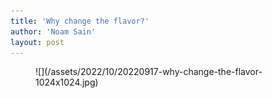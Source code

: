 ```yaml
---
title: 'Why change the flavor?'
author: 'Noam Sain'
layout: post
---
```


<figure class="wp-block-image size-large">![](/assets/2022/10/20220917-why-change-the-flavor-1024x1024.jpg)</figure>